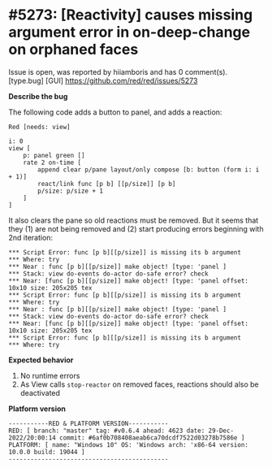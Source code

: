 
#5273: [Reactivity] causes missing argument error in on-deep-change on orphaned faces
================================================================================
Issue is open, was reported by hiiamboris and has 0 comment(s).
[type.bug] [GUI]
<https://github.com/red/red/issues/5273>

**Describe the bug**

The following code adds a button to panel, and adds a reaction:
```
Red [needs: view]

i: 0
view [
    p: panel green []
    rate 2 on-time [
	    append clear p/pane layout/only compose [b: button (form i: i + 1)]
	    react/link func [p b] [[p/size]] [p b]
		p/size: p/size + 1
    ]
]
```
It also clears the pane so old reactions must be removed. 
But it seems that they (1) are not being removed and (2) start producing errors beginning with 2nd iteration:
```
*** Script Error: func [p b][[p/size]] is missing its b argument
*** Where: try
*** Near : func [p b][[p/size]] make object! [type: 'panel ]
*** Stack: view do-events do-actor do-safe error? check
*** Near: [func [p b][[p/size]] make object! [type: 'panel offset: 10x10 size: 205x205 tex
*** Script Error: func [p b][[p/size]] is missing its b argument
*** Where: try
*** Near : func [p b][[p/size]] make object! [type: 'panel ]
*** Stack: view do-events do-actor do-safe error? check
*** Near: [func [p b][[p/size]] make object! [type: 'panel offset: 10x10 size: 205x205 tex
*** Script Error: func [p b][[p/size]] is missing its b argument
*** Where: try
```

**Expected behavior**

1. No runtime errors
2. As View calls `stop-reactor` on removed faces, reactions should also be deactivated

**Platform version**
```
-----------RED & PLATFORM VERSION----------- 
RED: [ branch: "master" tag: #v0.6.4 ahead: 4623 date: 29-Dec-2022/20:00:14 commit: #6af0b708408aeab6ca70dcdf7522d03278b7586e ]
PLATFORM: [ name: "Windows 10" OS: 'Windows arch: 'x86-64 version: 10.0.0 build: 19044 ]
--------------------------------------------
```



